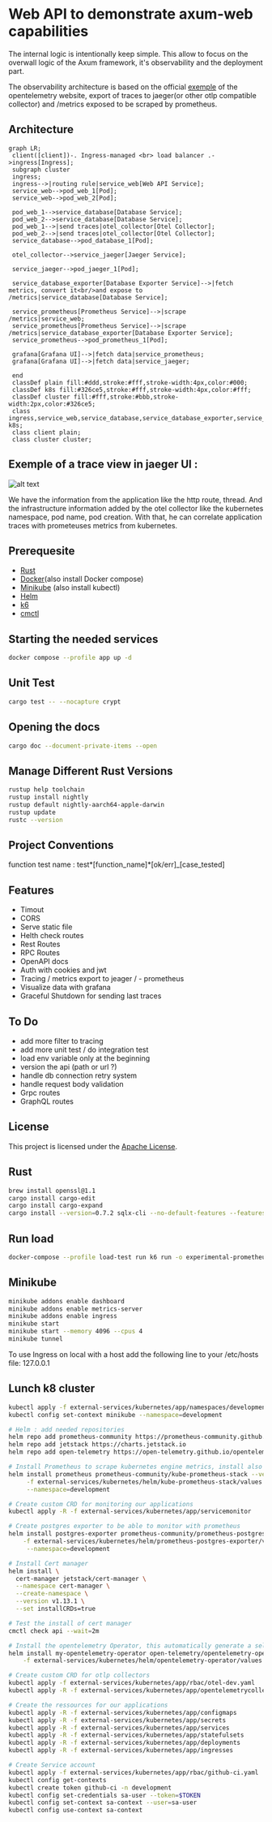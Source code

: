 # Web API to demonstrate axum-web capabilities

The internal logic is intentionally keep simple. This allow to focus on the overwall logic of the Axum framework, it's observability and the deployment part.

The observability architecture is based on the official [exemple](https://opentelemetry.io/docs/demo/architecture/) of the opentelemetry website, export of traces to jaeger(or other otlp compatible collector) and /metrics exposed to be scraped by prometheus.

## Architecture

```mermaid
graph LR;
 client([client])-. Ingress-managed <br> load balancer .->ingress[Ingress];
 subgraph cluster
 ingress;
 ingress-->|routing rule|service_web[Web API Service];
 service_web-->pod_web_1[Pod];
 service_web-->pod_web_2[Pod];

 pod_web_1-->service_database[Database Service];
 pod_web_2-->service_database[Database Service];
 pod_web_1-->|send traces|otel_collector[Otel Collector];
 pod_web_2-->|send traces|otel_collector[Otel Collector];
 service_database-->pod_database_1[Pod];

 otel_collector-->service_jaeger[Jaeger Service];

 service_jaeger-->pod_jaeger_1[Pod];

 service_database_exporter[Database Exporter Service]-->|fetch metrics, convert it<br/>and expose to /metrics|service_database[Database Service];

 service_prometheus[Prometheus Service]-->|scrape /metrics|service_web;
 service_prometheus[Prometheus Service]-->|scrape /metrics|service_database_exporter[Database Exporter Service];
 service_prometheus-->pod_prometheus_1[Pod];

 grafana[Grafana UI]-->|fetch data|service_prometheus;
 grafana[Grafana UI]-->|fetch data|service_jaeger;

 end
 classDef plain fill:#ddd,stroke:#fff,stroke-width:4px,color:#000;
 classDef k8s fill:#326ce5,stroke:#fff,stroke-width:4px,color:#fff;
 classDef cluster fill:#fff,stroke:#bbb,stroke-width:2px,color:#326ce5;
 class ingress,service_web,service_database,service_database_exporter,service_prometheus,otel_collector,grafana,service_jaeger,pod_web_1,pod_web_2,pod_database_1,pod_jaeger_1,pod_prometheus_1 k8s;
 class client plain;
 class cluster cluster;
```

## Exemple of a trace view in jaeger UI : 

![alt text](trace_exemple.png "Title")

We have the information from the application like the http route, thread.
And the infrastructure information added by the otel collector like the kubernetes namespace, pod name, pod creation.
With that, he can correlate application traces with prometeuses metrics from kubernetes.

## Prerequesite

- [Rust](https://www.rust-lang.org/tools/install)
- [Docker](https://docs.docker.com/engine/install/)(also install Docker compose)
- [Minikube](https://minikube.sigs.k8s.io/docs/start/) (also install kubectl)
- [Helm](https://helm.sh/docs/intro/install/)
- [k6](https://k6.io/docs/get-started/installation/)
- [cmctl](https://cert-manager.io/docs/reference/cmctl/#installation)

## Starting the needed services

```sh
docker compose --profile app up -d
```

## Unit Test

```sh
cargo test -- --nocapture crypt
```

## Opening the docs

```sh
cargo doc --document-private-items --open
```

## Manage Different Rust Versions

```sh
rustup help toolchain
rustup install nightly
rustup default nightly-aarch64-apple-darwin
rustup update
rustc --version
```

## Project Conventions

function test name : test*[function_name]*[ok/err]\_[case_tested]

## Features

- Timout
- CORS
- Serve static file
- Helth check routes
- Rest Routes
- RPC Routes
- OpenAPI docs
- Auth with cookies and jwt
- Tracing / metrics export to jeager / - prometheus
- Visualize data with grafana
- Graceful Shutdown for sending last traces

## To Do

- add more filter to tracing
- add more unit test / do integration test
- load env variable only at the beginning
- version the api (path or url ?)
- handle db connection retry system
- handle request body validation
- Grpc routes
- GraphQL routes

## License

This project is licensed under the [Apache License](LICENSE).

## Rust

```sh
brew install openssl@1.1
cargo install cargo-edit
cargo install cargo-expand
cargo install --version=0.7.2 sqlx-cli --no-default-features --features postgres
```

## Run load

```sh
docker-compose --profile load-test run k6 run -o experimental-prometheus-rw /scripts/script.js
```

## Minikube

```sh
minikube addons enable dashboard
minikube addons enable metrics-server
minikube addons enable ingress
minikube start
minikube start --memory 4096 --cpus 4
minikube tunnel
```

To use Ingress on local with a host add the following line to your /etc/hosts file: 127.0.0.1 <host-name>

## Lunch k8 cluster

```sh
kubectl apply -f external-services/kubernetes/app/namespaces/development.yaml
kubectl config set-context minikube --namespace=development

# Helm : add needed repositories
helm repo add prometheus-community https://prometheus-community.github.io/helm-charts
helm repo add jetstack https://charts.jetstack.io
helm repo add open-telemetry https://open-telemetry.github.io/opentelemetry-helm-charts

# Install Prometheus to scrape kubernetes engine metrics, install also Grafana with build-in dashboard
helm install prometheus prometheus-community/kube-prometheus-stack --version "51.2.0" \
     -f external-services/kubernetes/helm/kube-prometheus-stack/values.yaml \
     --namespace=development

# Create custom CRD for monitoring our applications
kubectl apply -R -f external-services/kubernetes/app/servicemonitor

# Create postgres exporter to be able to monitor with prometheus
helm install postgres-exporter prometheus-community/prometheus-postgres-exporter --version "5.1.0" \
    -f external-services/kubernetes/helm/prometheus-postgres-exporter/values.yaml \
     --namespace=development

# Install Cert manager
helm install \
  cert-manager jetstack/cert-manager \
  --namespace cert-manager \
  --create-namespace \
  --version v1.13.1 \
  --set installCRDs=true

# Test the install of cert manager
cmctl check api --wait=2m

# Install the opentelemetry Operator, this automatically generate a self-signed cert and a secret for the webhook
helm install my-opentelemetry-operator open-telemetry/opentelemetry-operator --version 0.39.1 \
    -f external-services/kubernetes/helm/opentelemetry-operator/values.yaml

# Create custom CRD for otlp collectors
kubectl apply -f external-services/kubernetes/app/rbac/otel-dev.yaml
kubectl apply -R -f external-services/kubernetes/app/opentelemetrycollectors

# Create the ressources for our applications
kubectl apply -R -f external-services/kubernetes/app/configmaps
kubectl apply -R -f external-services/kubernetes/app/secrets
kubectl apply -R -f external-services/kubernetes/app/services
kubectl apply -R -f external-services/kubernetes/app/statefulsets
kubectl apply -R -f external-services/kubernetes/app/deployments
kubectl apply -R -f external-services/kubernetes/app/ingresses

# Create Service account
kubectl apply -f external-services/kubernetes/app/rbac/github-ci.yaml
kubectl config get-contexts
kubectl create token github-ci -n development
kubectl config set-credentials sa-user --token=$TOKEN
kubectl config set-context sa-context --user=sa-user
kubectl config use-context sa-context
```

